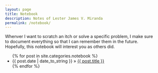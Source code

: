 ```yaml
---
layout: page
title: Notebook
description: Notes of Lester James V. Miranda
permalink: /notebook/
---
```


Whenver I want to scratch an itch or solve a specific problem, I make sure
to document everything so that I can remember them in the future.
Hopefully, this notebook will interest you as others did.  

<ul>
  {% for post in site.categories.notebook %}
    <li>
        <span>{{ post.date | date_to_string }}</span> » <a href="{{ post.url }}" title="{{ post.title }}">{{ post.title }}</a>
    </li>
  {% endfor %}
</ul>
